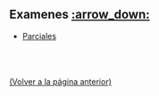 
<html>
<body>
<h2>Examenes <a href="https://downgit.github.io/#/home?url=https://github.com/Apuntes-FIUBA/Apuntes-Electronica/tree/main/86 - Electrónica/8602 - Introduccion Ing Electronica/Examenes">:arrow_down:</a></h2>
<ul>
    <li><a href="Parciales">Parciales</a></li>
</ul>
</body>
</html>














<br><br><br>[(Volver a la página anterior)](../)
